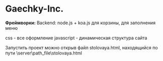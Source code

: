 # Gaechky-Inc.
   **Фреймворки:**
Backend:
node.js + koa.js для корзины, для заполнения меню

css - все оформление
javascript - динамическая структура сайта

Запустить проект можно открыв файл stolovaya.html, находящийся по пути \server\path_file\stolovaya.html
